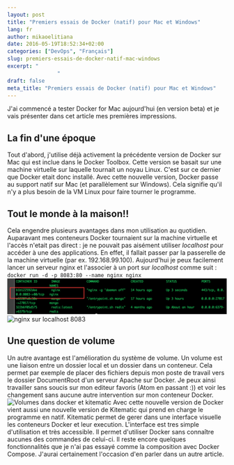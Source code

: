 ```yaml
---
layout: post
title: "Premiers essais de Docker (natif) pour Mac et Windows"
lang: fr
author: mikaoelitiana
date: 2016-05-19T18:52:34+02:00
categories: ["DevOps", "Français"]
slug: premiers-essais-de-docker-natif-mac-windows
excerpt: "
				"
draft: false
meta_title: "Premiers essais de Docker (natif) pour Mac et Windows"
---
```


J'ai commencé a tester Docker for Mac aujourd'hui (en version beta) et je vais présenter dans cet article mes premières impressions.

## La fin d'une époque

Tout d'abord, j'utilise déjà activement la précédente version de Docker sur Mac qui est inclue dans le Docker Toolbox. Cette version se basait sur une machine virtuelle sur laquelle tournait un noyau Linux. C'est sur ce dernier que Docker etait donc installé. Avec cette nouvelle version, Docker passe au support natif sur Mac (et parallèlement sur Windows). Cela signifie qu'il n'y a plus besoin de la VM Linux pour faire tourner le programme.

## Tout le monde à la maison!!

Cela engendre plusieurs avantages dans mon utilisation au quotidien. Auparavant mes conteneurs Docker tournaient sur la machine virtuelle et l'accès n'etait pas direct : je ne pouvait pas aisément utiliser _localhost_ pour accéder à une des applications. En effet, il fallait passer par la passerelle de la machine virtuelle (par ex. 192.168.99.100). Aujourd'hui je peux facilement lancer un serveur nginx et l'associer à un port sur _localhost_ comme suit : `docker run -d -p 8083:80 --name nginx nginx` ![nginx-8083](./nginx-8083-1024x166.png) ![nginx sur localhost 8083](./Capture-d-ecran-2016-05-20-à-08.22.46-1024x302.png)

## Une question de volume

Un autre avantage est l'amélioration du système de volume. Un volume est une liaison entre un dossier local et un dossier dans un conteneur. Cela permet par exemple de placer des fichiers depuis mon poste de travail vers le dossier DocumentRoot d'un serveur Apache sur Docker. Je peux ainsi travailler sans soucis sur mon editeur favoris (Atom en passant :)) et voir les changement sans aucune autre intervention sur mon conteneur Docker. ![Volumes dans docker et kitematic](./Capture-d-ecran-2016-05-20-à-08.23.03-1024x680.png) Avec cette nouvelle version de Docker vient aussi une nouvelle version de Kitematic qui prend en charge le programme en natif. Kitematic permet de gerer dans une interface visuelle les conteneurs Docker et leur execution. L'interface est tres simple d'utilisation et très accessible. Il permet d'utiliser Docker sans connaître aucunes des commandes de celui-ci. Il reste encore quelques fonctionnalités que je n'ai pas essayé comme la composition avec Docker Compose. J'aurai certainement l'occasion d'en parler dans un autre article.